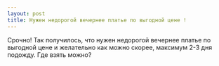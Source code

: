 ```yaml
---
layout: post 
title: Нужен недорогой вечернее платье по выгодной цене ! 
--- 
```

Срочно! Так получилось, что нужен недорогой вечернее платье по выгодной цене и желательно как можно скорее, максимум 2-3 дня подожду. Где взять можно?